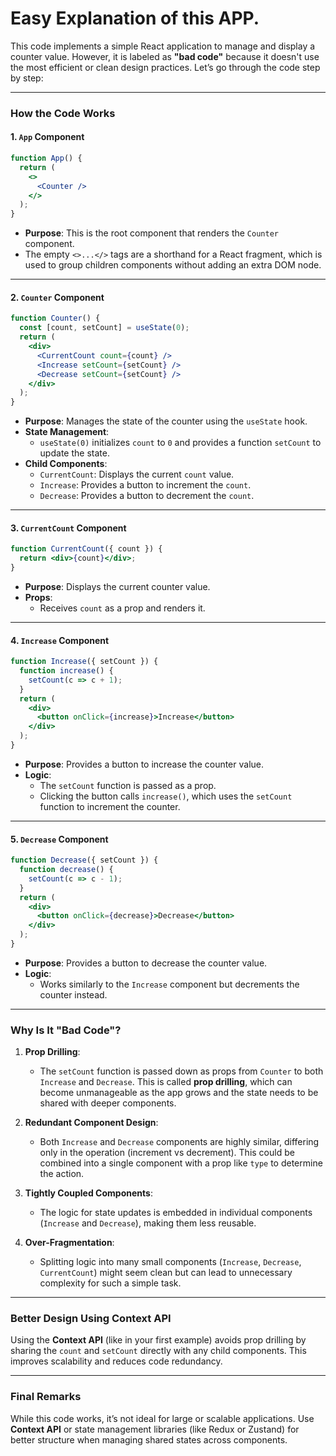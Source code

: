 # Easy Explanation of this APP.

This code implements a simple React application to manage and display a counter value. However, it is labeled as **"bad code"** because it doesn't use the most efficient or clean design practices. Let’s go through the code step by step:

---

### **How the Code Works**

#### 1. **`App` Component**

```jsx
function App() {
  return (
    <>
      <Counter />
    </>
  );
}
```

- **Purpose**: This is the root component that renders the `Counter` component.
- The empty `<>...</>` tags are a shorthand for a React fragment, which is used to group children components without adding an extra DOM node.

---

#### 2. **`Counter` Component**

```jsx
function Counter() {
  const [count, setCount] = useState(0);
  return (
    <div>
      <CurrentCount count={count} />
      <Increase setCount={setCount} />
      <Decrease setCount={setCount} />
    </div>
  );
}
```

- **Purpose**: Manages the state of the counter using the `useState` hook.
- **State Management**: 
  - `useState(0)` initializes `count` to `0` and provides a function `setCount` to update the state.
- **Child Components**:
  - `CurrentCount`: Displays the current `count` value.
  - `Increase`: Provides a button to increment the `count`.
  - `Decrease`: Provides a button to decrement the `count`.

---

#### 3. **`CurrentCount` Component**

```jsx
function CurrentCount({ count }) {
  return <div>{count}</div>;
}
```

- **Purpose**: Displays the current counter value.
- **Props**:
  - Receives `count` as a prop and renders it.

---

#### 4. **`Increase` Component**

```jsx
function Increase({ setCount }) {
  function increase() {
    setCount(c => c + 1);
  }
  return (
    <div>
      <button onClick={increase}>Increase</button>
    </div>
  );
}
```

- **Purpose**: Provides a button to increase the counter value.
- **Logic**:
  - The `setCount` function is passed as a prop.
  - Clicking the button calls `increase()`, which uses the `setCount` function to increment the counter.

---

#### 5. **`Decrease` Component**

```jsx
function Decrease({ setCount }) {
  function decrease() {
    setCount(c => c - 1);
  }
  return (
    <div>
      <button onClick={decrease}>Decrease</button>
    </div>
  );
}
```

- **Purpose**: Provides a button to decrease the counter value.
- **Logic**:
  - Works similarly to the `Increase` component but decrements the counter instead.

---

### **Why Is It "Bad Code"?**

1. **Prop Drilling**:
   - The `setCount` function is passed down as props from `Counter` to both `Increase` and `Decrease`. This is called **prop drilling**, which can become unmanageable as the app grows and the state needs to be shared with deeper components.

2. **Redundant Component Design**:
   - Both `Increase` and `Decrease` components are highly similar, differing only in the operation (increment vs decrement). This could be combined into a single component with a prop like `type` to determine the action.

3. **Tightly Coupled Components**:
   - The logic for state updates is embedded in individual components (`Increase` and `Decrease`), making them less reusable.

4. **Over-Fragmentation**:
   - Splitting logic into many small components (`Increase`, `Decrease`, `CurrentCount`) might seem clean but can lead to unnecessary complexity for such a simple task.

---

### **Better Design Using Context API**

Using the **Context API** (like in your first example) avoids prop drilling by sharing the `count` and `setCount` directly with any child components. This improves scalability and reduces code redundancy. 

---

### **Final Remarks**
While this code works, it’s not ideal for large or scalable applications. Use **Context API** or state management libraries (like Redux or Zustand) for better structure when managing shared states across components.
